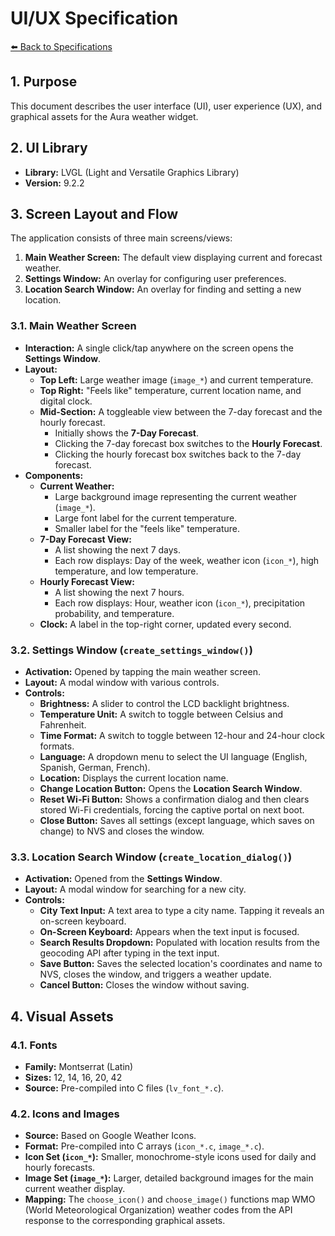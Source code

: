 # UI/UX Specification

[⬅️ Back to Specifications](../SPECS.md)

## 1. Purpose

This document describes the user interface (UI), user experience (UX), and graphical assets for the Aura weather widget.

## 2. UI Library

-   **Library:** LVGL (Light and Versatile Graphics Library)
-   **Version:** 9.2.2

## 3. Screen Layout and Flow

The application consists of three main screens/views:
1.  **Main Weather Screen:** The default view displaying current and forecast weather.
2.  **Settings Window:** An overlay for configuring user preferences.
3.  **Location Search Window:** An overlay for finding and setting a new location.

### 3.1. Main Weather Screen

-   **Interaction:** A single click/tap anywhere on the screen opens the **Settings Window**.
-   **Layout:**
    -   **Top Left:** Large weather image (`image_*`) and current temperature.
    -   **Top Right:** "Feels like" temperature, current location name, and digital clock.
    -   **Mid-Section:** A toggleable view between the 7-day forecast and the hourly forecast.
        -   Initially shows the **7-Day Forecast**.
        -   Clicking the 7-day forecast box switches to the **Hourly Forecast**.
        -   Clicking the hourly forecast box switches back to the 7-day forecast.
-   **Components:**
    -   **Current Weather:**
        -   Large background image representing the current weather (`image_*`).
        -   Large font label for the current temperature.
        -   Smaller label for the "feels like" temperature.
    -   **7-Day Forecast View:**
        -   A list showing the next 7 days.
        -   Each row displays: Day of the week, weather icon (`icon_*`), high temperature, and low temperature.
    -   **Hourly Forecast View:**
        -   A list showing the next 7 hours.
        -   Each row displays: Hour, weather icon (`icon_*`), precipitation probability, and temperature.
    -   **Clock:** A label in the top-right corner, updated every second.

### 3.2. Settings Window (`create_settings_window()`)

-   **Activation:** Opened by tapping the main weather screen.
-   **Layout:** A modal window with various controls.
-   **Controls:**
    -   **Brightness:** A slider to control the LCD backlight brightness.
    -   **Temperature Unit:** A switch to toggle between Celsius and Fahrenheit.
    -   **Time Format:** A switch to toggle between 12-hour and 24-hour clock formats.
    -   **Language:** A dropdown menu to select the UI language (English, Spanish, German, French).
    -   **Location:** Displays the current location name.
    -   **Change Location Button:** Opens the **Location Search Window**.
    -   **Reset Wi-Fi Button:** Shows a confirmation dialog and then clears stored Wi-Fi credentials, forcing the captive portal on next boot.
    -   **Close Button:** Saves all settings (except language, which saves on change) to NVS and closes the window.

### 3.3. Location Search Window (`create_location_dialog()`)

-   **Activation:** Opened from the **Settings Window**.
-   **Layout:** A modal window for searching for a new city.
-   **Controls:**
    -   **City Text Input:** A text area to type a city name. Tapping it reveals an on-screen keyboard.
    -   **On-Screen Keyboard:** Appears when the text input is focused.
    -   **Search Results Dropdown:** Populated with location results from the geocoding API after typing in the text input.
    -   **Save Button:** Saves the selected location's coordinates and name to NVS, closes the window, and triggers a weather update.
    -   **Cancel Button:** Closes the window without saving.

## 4. Visual Assets

### 4.1. Fonts

-   **Family:** Montserrat (Latin)
-   **Sizes:** 12, 14, 16, 20, 42
-   **Source:** Pre-compiled into C files (`lv_font_*.c`).

### 4.2. Icons and Images

-   **Source:** Based on Google Weather Icons.
-   **Format:** Pre-compiled into C arrays (`icon_*.c`, `image_*.c`).
-   **Icon Set (`icon_*`):** Smaller, monochrome-style icons used for daily and hourly forecasts.
-   **Image Set (`image_*`):** Larger, detailed background images for the main current weather display.
-   **Mapping:** The `choose_icon()` and `choose_image()` functions map WMO (World Meteorological Organization) weather codes from the API response to the corresponding graphical assets. 